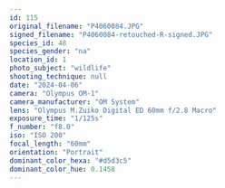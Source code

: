 ```yaml
---
id: 115
original_filename: "P4060084.JPG"
signed_filename: "P4060084-retouched-R-signed.JPG"
species_id: 48
species_gender: "na"
location_id: 1
photo_subject: "wildlife"
shooting_technique: null
date: "2024-04-06"
camera: "Olympus OM-1"
camera_manufacturer: "OM System"
lens: "Olympus M.Zuiko Digital ED 60mm f/2.8 Macro"
exposure_time: "1/125s"
f_number: "f8.0"
iso: "ISO 200"
focal_length: "60mm"
orientation: "Portrait"
dominant_color_hexa: "#d5d3c5"
dominant_color_hue: 0.1458
---
```

